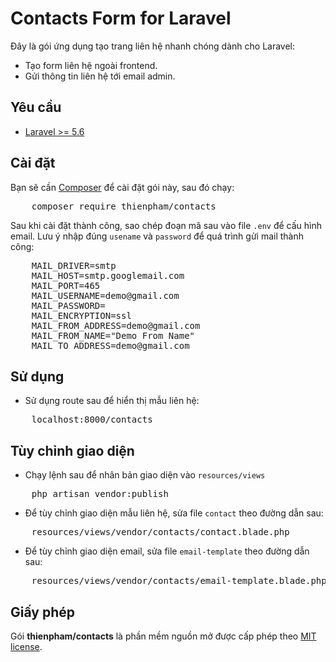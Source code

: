 # Contacts Form for Laravel

Đây là gói ứng dụng tạo trang liên hệ nhanh chóng dành cho Laravel:
- Tạo form liên hệ ngoài frontend.
- Gửi thông tin liên hệ tới email admin.

## Yêu cầu

- [Laravel >= 5.6](https://laravel.com/docs/5.6/installation)

## Cài đặt

Bạn sẽ cần [Composer](https://getcomposer.org/) để cài đặt gói này, sau đó chạy:
<pre>
    composer require thienpham/contacts
</pre>

Sau khi cài đặt thành công, sao chép đoạn mã sau vào file `.env` để cấu hình email.
Lưu ý nhập đúng `usename` và `password` để quá trình gửi mail thành công:
<pre>
    MAIL_DRIVER=smtp
    MAIL_HOST=smtp.googlemail.com
    MAIL_PORT=465
    MAIL_USERNAME=demo@gmail.com
    MAIL_PASSWORD=
    MAIL_ENCRYPTION=ssl
    MAIL_FROM_ADDRESS=demo@gmail.com
    MAIL_FROM_NAME="Demo From Name"
    MAIL_TO_ADDRESS=demo@gmail.com
</pre>

## Sử dụng
- Sử dụng route sau để hiển thị mẫu liên hệ:
<pre>
    localhost:8000/contacts
</pre>

## Tùy chỉnh giao diện

- Chạy lệnh sau để nhân bản giao diện vào `resources/views`
<pre>
    php artisan vendor:publish
</pre>

- Để tùy chỉnh giao diện mẫu liên hệ, sửa file `contact` theo đường dẫn sau:
<pre>
    resources/views/vendor/contacts/contact.blade.php
</pre>

- Để tùy chỉnh giao diện email, sửa file `email-template` theo đường dẫn sau:
<pre>
    resources/views/vendor/contacts/email-template.blade.php
</pre>

## Giấy phép

Gói **thienpham/contacts** là phần mềm nguồn mở được cấp phép theo [MIT license](https://opensource.org/licenses/MIT).
